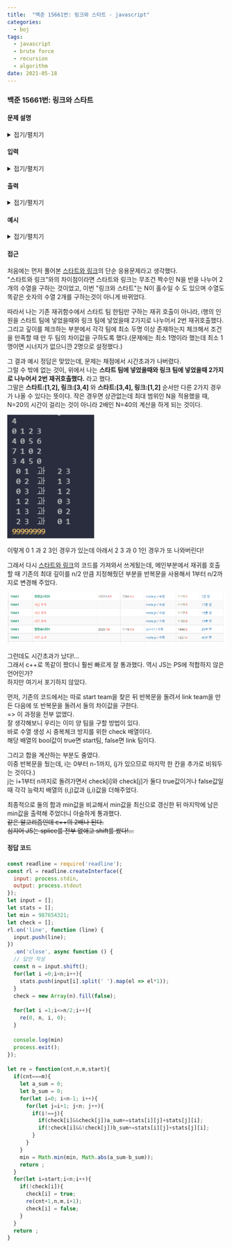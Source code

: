 ```yaml
---
title:  "백준 15661번: 링크와 스타트 - javascript"
categories: 
  - boj
tags:
  - javascript
  - brute force
  - recursion
  - algorithm
date: 2021-05-18
---
```

### 백준 15661번: 링크와 스타트


#### 문제 설명
<details markdown="1">
<summary>접기/펼치기</summary>
오늘은 스타트링크에 다니는 사람들이 모여서 축구를 해보려고 한다. 축구는 평일 오후에 하고 의무 참석도 아니다. 축구를 하기 위해 모인 사람은 총 N명이다. 이제 스타트 팀과 링크 팀으로 사람들을 나눠야 한다. 두 팀의 인원수는 같지 않아도 되지만, 한 명 이상이어야 한다.

BOJ를 운영하는 회사 답게 사람에게 번호를 1부터 N까지로 배정했고, 아래와 같은 능력치를 조사했다. 능력치 Sij는 i번 사람과 j번 사람이 같은 팀에 속했을 때, 팀에 더해지는 능력치이다. 팀의 능력치는 팀에 속한 모든 쌍의 능력치 Sij의 합이다. Sij는 Sji와 다를 수도 있으며, i번 사람과 j번 사람이 같은 팀에 속했을 때, 팀에 더해지는 능력치는 Sij와 Sji이다.

N=4이고, S가 아래와 같은 경우를 살펴보자.


|i\j|	1|	2|	3|	4|
|:-:|:-:|:-:|:-:|:-:|
|1|	 |	1|	2	|3|
|2|	4|	 |	5	|6|
|3|	7	|1|	 	|2|
|4|	3|	4|	5	 ||


예를 들어, 1, 2번이 스타트 팀, 3, 4번이 링크 팀에 속한 경우에 두 팀의 능력치는 아래와 같다.

- 스타트 팀: S12 + S21 = 1 + 4 = 5
- 링크 팀: S34 + S43 = 2 + 5 = 7

1, 3번이 스타트 팀, 2, 4번이 링크 팀에 속하면, 두 팀의 능력치는 아래와 같다.

- 스타트 팀: S13 + S31 = 2 + 7 = 9
- 링크 팀: S24 + S42 = 6 + 4 = 10

축구를 재미있게 하기 위해서 스타트 팀의 능력치와 링크 팀의 능력치의 차이를 최소로 하려고 한다. 위의 예제와 같은 경우에는 1, 4번이 스타트 팀, 2, 3번 팀이 링크 팀에 속하면 스타트 팀의 능력치는 6, 링크 팀의 능력치는 6이 되어서 차이가 0이 되고 이 값이 최소이다.

 </details>

#### 입력
<details markdown="1">
<summary>접기/펼치기</summary>
첫째 줄에 N(4 ≤ N ≤ 20)이 주어진다. 둘째 줄부터 N개의 줄에 S가 주어진다. 각 줄은 N개의 수로 이루어져 있고, i번 줄의 j번째 수는 Sij 이다. Sii는 항상 0이고, 나머지 Sij는 1보다 크거나 같고, 100보다 작거나 같은 정수이다.
 </details>

#### 출력
<details markdown="1">
<summary>접기/펼치기</summary>
첫째 줄에 스타트 팀과 링크 팀의 능력치의 차이의 최솟값을 출력한다.
</details>

#### 예시   
<details markdown="1">
<summary>접기/펼치기</summary>

```js
입력
6
0 1 2 3 4 5
1 0 2 3 4 5
1 2 0 3 4 5
1 2 3 0 4 5
1 2 3 4 0 5
1 2 3 4 5 0
```
```js
출력
2
```

</details>

#### 접근   
처음에는 먼저 풀어본 [스타트와 링크](../2-14889)의 단순 응용문제라고 생각했다.   
"스타트와 링크"와의 차이점이라면 스타트와 링크는 무조건 짝수인 N을 반을 나누어 2개의 수열을 구하는 것이었고, 이번 "링크와 스타트"는 N이 홀수일 수 도 있으며 수열도 똑같은 숫자의 수열 2개를 구하는것이 아니게 바뀌었다.   

따라서 나는 기존 재귀함수에서 스타트 팀 한팀만 구하는 재귀 호출이 아니라, i행의 인원을 스타트 팀에 넣었을때와 링크 팀에 넣었을때 2가지로 나누어서 2번 재귀호출했다.   
그리고 깊이를 체크하는 부분에서 각각 팀에 최소 두명 이상 존재하는지 체크해서 조건을 만족할 때 만 두 팀의 차이값을 구하도록 했다.(문제에는 최소 1명이라 했는데 최소 1명이면 시너지가 없으니깐 2명으로 설정했다.)   

그 결과 예시 정답은 맞았는데, 문제는 채점에서 시간초과가 나버렸다.   
그럴 수 밖에 없는 것이, 위에서 나는 **스타트 팀에 넣었을때와 링크 팀에 넣었을때 2가지로 나누어서 2번 재귀호출했다.** 라고 했다.   
그말은 **스타트:[1,2], 링크:[3,4]** 와 **스타트:[3,4], 링크:[1,2]** 순서만 다른 2가지 경우가 나올 수 있다는 뜻이다. 작은 경우면 상관없는데 최대 범위인 N을 적용했을 때, N=20의 시간이 걸리는 것이 아니라 2배인 N=40의 계산을 하게 되는 것이다.   

<img src="../../../../assets/images/ps/15661_problem.png" width="200px">   

이렇게 0 1 과 2 3인 경우가 있는데 아래서 2 3 과 0 1인 경우가 또 나와버린다!   

그래서 다시  [스타트와 링크](../2-14889)의 코드를 가져와서 쓰게됬는데, 메인부분에서 재귀를 호출 할 때 기존의 최대 깊이를 n/2 만큼 지정해줬던 부분을 반복문을 사용해서 1부터 n/2까지로 변경해 주었다.  

<img src="../../../../assets/images/ps/15661_why.png">   

그런데도 시간초과가 났다!...   
그래서 c++로 똑같이 짰더니 훨씬 빠르게 잘 통과했다. 역시 JS는 PS에 적합하지 않은 언어인가?   
하지만 여기서 포기하지 않았다.   

먼저, 기존의 코드에서는 따로 start team을 찾은 뒤 반복문을 돌려서 link team을 만든 다음에 또 반복문을 돌려서 둘의 차이값을 구한다.   
=> 이 과정을 전부 없앴다.   
잘 생각해보니 우리는 이미 양 팀을 구할 방법이 있다.   
바로 수열 생성 시 중복체크 방지를 위한 check 배열이다.   
해당 배열의 bool값이 true면 start팀, false면 link 팀이다.   

그리고 합을 계산하는 부분도 줄였다.   
이중 반복문을 뒀는데, i는 0부터 n-1까지, (j가 있으므로 마지막 한 칸을 추가로 비워두는 것이다.)   
j는 i+1부터 n까지로 돌려가면서 check[i]와 check[j]가 둘다 true값이거나 false값일때 각각 능력치 배열의 (i,j)값과 (j,i)값을 더해주었다.   

최종적으로 둘의 합과 min값을 비교해서 min값을 최신으로 갱신한 뒤 마지막에 남은 min값을 출력해 주었더니 아슬하게 통과했다.   
~~같은 알고리즘인데 c++의 2배나 된다.~~   
~~심지어 JS는 splice를 전부 없애고 shift를 썼다!...~~




#### 정답 코드
```js
const readline = require('readline');
const rl = readline.createInterface({
  input: process.stdin,
  output: process.stdout
});
let input = [];
let stats = [];
let min = 987654321;
let check = [];
rl.on('line', function (line) {
  input.push(line);
})
  .on('close', async function () {
  // 답안 작성
  const n = input.shift();
  for(let i =0;i<n;i++){
    stats.push(input[i].split(' ').map(el => el*1));
  }
  check = new Array(n).fill(false);

  for(let i =1;i<=n/2;i++){
    re(0, n, i, 0);    
  } 
  
  console.log(min)
  process.exit();
});

let re = function(cnt,n,m,start){
  if(cnt===m){    
    let a_sum = 0;
    let b_sum = 0;
    for(let i=0; i<n-1; i++){
      for(let j=i+1; j<n; j++){
        if(i!==j){
          if(check[i]&&check[j])a_sum+=stats[i][j]+stats[j][i];
          if(!check[i]&&!check[j])b_sum+=stats[i][j]+stats[j][i];
        }
      }
    }
    min = Math.min(min, Math.abs(a_sum-b_sum));
    return ;
  }
  for(let i=start;i<n;i++){    
    if(!check[i]){      
      check[i] = true;            
      re(cnt+1,n,m,i+1);      
      check[i] = false;
    }
  }
  return ;
}

```
